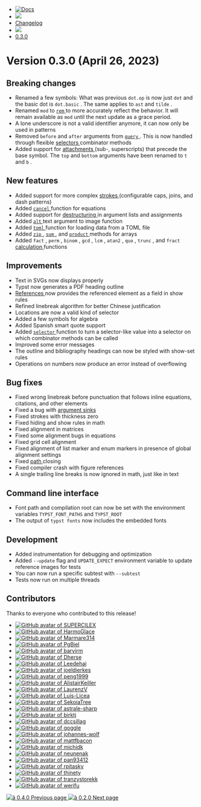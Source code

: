   * [ ![Docs](/assets/icons/16-docs-dark.svg) ](/docs)
  * ![](/assets/icons/16-arrow-right.svg)
  * [ Changelog ](/docs/changelog/)
  * ![](/assets/icons/16-arrow-right.svg)
  * [ 0.3.0 ](/docs/changelog/0.3.0/)

#  Version 0.3.0 (April 26, 2023)

##  Breaking changes

  * Renamed a few symbols: What was previous ` dot.op ` is now just ` dot ` and the basic dot is ` dot.basic ` . The same applies to ` ast ` and ` tilde ` . 
  * Renamed ` mod ` to [ ` rem ` ](/docs/reference/foundations/calc/#functions-rem) to more accurately reflect the behavior. It will remain available as ` mod ` until the next update as a grace period. 
  * A lone underscore is not a valid identifier anymore, it can now only be used in patterns 
  * Removed ` before ` and ` after ` arguments from [ ` query ` ](/docs/reference/introspection/query/ "`query`") . This is now handled through flexible [ selectors ](/docs/reference/foundations/selector/) combinator methods 
  * Added support for [ attachments ](/docs/reference/math/attach/#functions-attach) (sub-, superscripts) that precede the base symbol. The ` top ` and ` bottom ` arguments have been renamed to ` t ` and ` b ` . 

##  New features

  * Added support for more complex [ strokes ](/docs/reference/visualize/stroke/) (configurable caps, joins, and dash patterns) 
  * Added [ ` cancel ` ](/docs/reference/math/cancel/) function for equations 
  * Added support for [ destructuring ](/docs/reference/scripting/#bindings) in argument lists and assignments 
  * Added [ ` alt ` ](/docs/reference/visualize/image/#parameters-alt) text argument to image function 
  * Added [ ` toml ` ](/docs/reference/data-loading/toml/ "`toml`") function for loading data from a TOML file 
  * Added [ ` zip ` ](/docs/reference/foundations/array/#definitions-zip) , [ ` sum ` ](/docs/reference/foundations/array/#definitions-sum) , and [ ` product ` ](/docs/reference/foundations/array/#definitions-product) methods for arrays 
  * Added ` fact ` , ` perm ` , ` binom ` , ` gcd ` , ` lcm ` , ` atan2 ` , ` quo ` , ` trunc ` , and ` fract ` [ calculation ](/docs/reference/foundations/calc/) functions 

##  Improvements

  * Text in SVGs now displays properly 
  * Typst now generates a PDF heading outline 
  * [ References ](/docs/reference/model/ref/) now provides the referenced element as a field in show rules 
  * Refined linebreak algorithm for better Chinese justification 
  * Locations are now a valid kind of selector 
  * Added a few symbols for algebra 
  * Added Spanish smart quote support 
  * Added [ ` selector ` ](/docs/reference/foundations/selector/ "`selector`") function to turn a selector-like value into a selector on which combinator methods can be called 
  * Improved some error messages 
  * The outline and bibliography headings can now be styled with show-set rules 
  * Operations on numbers now produce an error instead of overflowing 

##  Bug fixes

  * Fixed wrong linebreak before punctuation that follows inline equations, citations, and other elements 
  * Fixed a bug with [ argument sinks ](/docs/reference/foundations/arguments/)
  * Fixed strokes with thickness zero 
  * Fixed hiding and show rules in math 
  * Fixed alignment in matrices 
  * Fixed some alignment bugs in equations 
  * Fixed grid cell alignment 
  * Fixed alignment of list marker and enum markers in presence of global alignment settings 
  * Fixed [ path ](/docs/reference/visualize/path/) closing 
  * Fixed compiler crash with figure references 
  * A single trailing line breaks is now ignored in math, just like in text 

##  Command line interface

  * Font path and compilation root can now be set with the environment variables ` TYPST_FONT_PATHS ` and ` TYPST_ROOT `
  * The output of ` typst fonts ` now includes the embedded fonts 

##  Development

  * Added instrumentation for debugging and optimization 
  * Added ` --update ` flag and ` UPDATE_EXPECT ` environment variable to update reference images for tests 
  * You can now run a specific subtest with ` --subtest `
  * Tests now run on multiple threads 

##  Contributors

Thanks to everyone who contributed to this release!

  * [ ![GitHub avatar of SUPERCILEX](https://avatars.githubusercontent.com/u/9490724?s=64&v=4) ](https://github.com/SUPERCILEX)
  * [ ![GitHub avatar of HarmoGlace](https://avatars.githubusercontent.com/u/23212967?s=64&v=4) ](https://github.com/HarmoGlace)
  * [ ![GitHub avatar of Marmare314](https://avatars.githubusercontent.com/u/49279081?s=64&v=4) ](https://github.com/Marmare314)
  * [ ![GitHub avatar of PgBiel](https://avatars.githubusercontent.com/u/9021226?s=64&v=4) ](https://github.com/PgBiel)
  * [ ![GitHub avatar of barvirm](https://avatars.githubusercontent.com/u/15948420?s=64&v=4) ](https://github.com/barvirm)
  * [ ![GitHub avatar of Dherse](https://avatars.githubusercontent.com/u/9665250?s=64&v=4) ](https://github.com/Dherse)
  * [ ![GitHub avatar of Leedehai](https://avatars.githubusercontent.com/u/18319900?s=64&v=4) ](https://github.com/Leedehai)
  * [ ![GitHub avatar of joeldierkes](https://avatars.githubusercontent.com/u/8125678?s=64&v=4) ](https://github.com/joeldierkes)
  * [ ![GitHub avatar of peng1999](https://avatars.githubusercontent.com/u/12483662?s=64&v=4) ](https://github.com/peng1999)
  * [ ![GitHub avatar of AlistairKeiller](https://avatars.githubusercontent.com/u/43255248?s=64&v=4) ](https://github.com/AlistairKeiller)
  * [ ![GitHub avatar of LaurenzV](https://avatars.githubusercontent.com/u/47084093?s=64&v=4) ](https://github.com/LaurenzV)
  * [ ![GitHub avatar of Luis-Licea](https://avatars.githubusercontent.com/u/48164786?s=64&v=4) ](https://github.com/Luis-Licea)
  * [ ![GitHub avatar of SekoiaTree](https://avatars.githubusercontent.com/u/51149447?s=64&v=4) ](https://github.com/SekoiaTree)
  * [ ![GitHub avatar of astrale-sharp](https://avatars.githubusercontent.com/u/53686698?s=64&v=4) ](https://github.com/astrale-sharp)
  * [ ![GitHub avatar of birktj](https://avatars.githubusercontent.com/u/2932651?s=64&v=4) ](https://github.com/birktj)
  * [ ![GitHub avatar of dccsillag](https://avatars.githubusercontent.com/u/15617291?s=64&v=4) ](https://github.com/dccsillag)
  * [ ![GitHub avatar of goggle](https://avatars.githubusercontent.com/u/1856425?s=64&v=4) ](https://github.com/goggle)
  * [ ![GitHub avatar of johannes-wolf](https://avatars.githubusercontent.com/u/519002?s=64&v=4) ](https://github.com/johannes-wolf)
  * [ ![GitHub avatar of mattfbacon](https://avatars.githubusercontent.com/u/58113890?s=64&v=4) ](https://github.com/mattfbacon)
  * [ ![GitHub avatar of michidk](https://avatars.githubusercontent.com/u/3979930?s=64&v=4) ](https://github.com/michidk)
  * [ ![GitHub avatar of neunenak](https://avatars.githubusercontent.com/u/311545?s=64&v=4) ](https://github.com/neunenak)
  * [ ![GitHub avatar of pan93412](https://avatars.githubusercontent.com/u/28441561?s=64&v=4) ](https://github.com/pan93412)
  * [ ![GitHub avatar of rpitasky](https://avatars.githubusercontent.com/u/111201305?s=64&v=4) ](https://github.com/rpitasky)
  * [ ![GitHub avatar of thinety](https://avatars.githubusercontent.com/u/51510921?s=64&v=4) ](https://github.com/thinety)
  * [ ![GitHub avatar of tranzystorekk](https://avatars.githubusercontent.com/u/5671049?s=64&v=4) ](https://github.com/tranzystorekk)
  * [ ![GitHub avatar of werifu](https://avatars.githubusercontent.com/u/53432474?s=64&v=4) ](https://github.com/werifu)

[ ![â](/assets/icons/16-arrow-right.svg) 0.4.0  Previous page
](/docs/changelog/0.4.0/) [ ![â](/assets/icons/16-arrow-right.svg) 0.2.0
Next page  ](/docs/changelog/0.2.0/)

